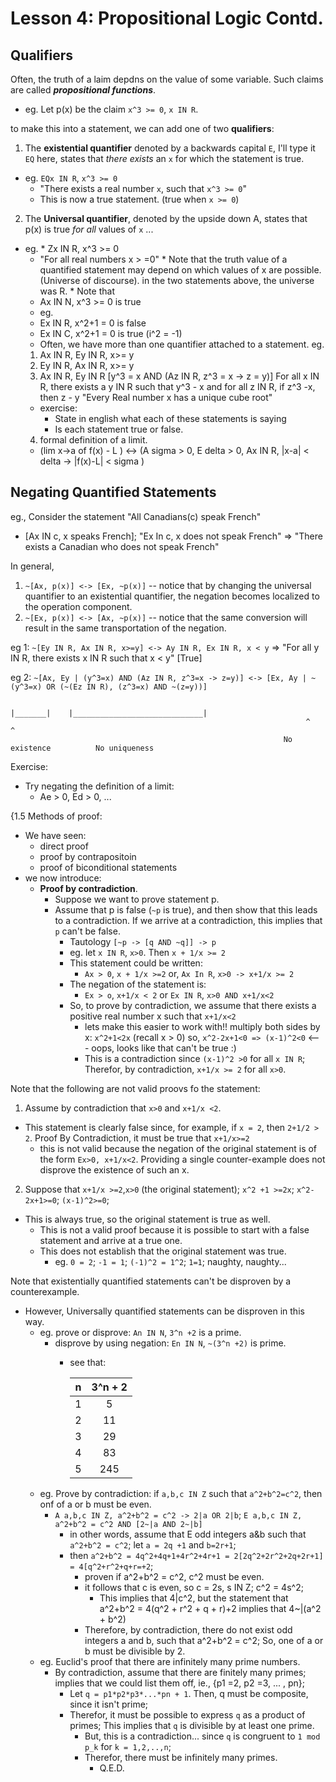 Lesson 4: Propositional Logic Contd.
===

Qualifiers
---

Often, the truth of a laim depdns on the value of some variable. Such claims are called _**propositional functions**_.

- eg. Let p(x) be the claim `x^3 >= 0`, `x IN R`.

to make this into a statement, we can add one of two **qualifiers**:

1. The **existential quantifier** denoted by a backwards capital `E`, I'll type it `EQ` here, states that _there exists_ an `x` for which the statement is true. 
  + eg.  `EQx IN R`, `x^3 >= 0`
    * "There exists a real number `x`, such that `x^3 >= 0`"
    * This is now a true statement. (true when `x >= 0`)    
2. The **Universal quantifier**, denoted by the upside down A, states that p(x) is true _for all_ values of `x` ...
  +  eg.
    *  Zx IN R, x^3 >= 0
      -  "For all real numbers x > =0"
    *  Note that the truth value of a quantified statement may depend on which values of x are possible. (Universe of discourse). in the two statements above, the universe was R.
    *  Note that
      -  Ax IN N, x^3 >= 0 is true
      -  eg.
        +  Ex IN R, x^2+1 = 0 is false
        +  Ex IN C, x^2+1 = 0 is true (i^2 = -1)
      +  Often, we have more than one quantifier attached to a statement. eg.
      1. Ax IN R, Ey IN R, x>= y
      2. Ey IN R, Ax IN R, x>= y
      3. Ax IN R, Ey IN R [y^3 = x AND (Az IN R, z^3 = x -> z = y)] 
      For all x IN R, there exists a y IN R such that y^3 - x and for all z IN R, if z^3 -x, then z - y
      "Every Real number x has a unique cube root"
        + exercise:
          * State in english what each of these statements is saying
          * Is each statement true or false.
      4. formal definition of a limit.
        + (lim x->a of f(x) - L ) <-> (A sigma > 0, E delta > 0, Ax IN R, |x-a| < delta -> |f(x)-L| < sigma )
          
Negating Quantified Statements
---

eg., Consider the statement "All Canadians(c) speak French"

- [Ax IN c, x speaks French]; "Ex In c, x does not speak French" => "There exists a Canadian who does not speak French"

In general,
  
  1. `~[Ax, p(x)] <-> [Ex, ~p(x)]` -- notice that by changing the universal quantifier to an existential quantifier, the negation becomes localized to the operation component.
  2. `~[Ex, p(x)] <-> [Ax, ~p(x)]` -- notice that the same conversion will result in the same transportation of the negation.

eg 1: `~[Ey IN R, Ax IN R, x>=y] <-> Ay IN R, Ex IN R, x < y` => "For all y IN R, there exists x IN R such that x < y" [True]

eg 2: `~[Ax, Ey | (y^3=x) AND (Az IN R, z^3=x -> z=y)] <-> [Ex, Ay | ~(y^3=x) OR (~(Ez IN R), (z^3=x) AND ~(z=y))]`

                                                                  |_______|    |_____________________________|
                                                                      ^                      ^
                                                                 No existence          No uniqueness
                                                                 
                                                                 
Exercise:

- Try negating the definition of a limit:
  + Ae > 0, Ed > 0, ... 



\{1.5 Methods of proof:

- We have seen:
  + direct proof
  + proof by contrapositoin
  + proof of biconditional statements
- we now introduce:
  + **Proof by contradiction**.
    * Suppose we want to prove statement p.
    * Assume that p is false (`~p` is true), and then show that this leads to a contradiction. If we arrive at a contradiction, this implies that `p` can't be false.
      - Tautology `[~p -> [q AND ~q]] -> p`
      - eg. let `x IN R`, `x>0`. Then `x + 1/x >= 2`
      - This statement could be written:
        + `Ax > 0`, `x + 1/x >=2` or, `Ax In R`, `x>0 -> x+1/x >= 2`
      - The negation of the statement is:
        + `Ex > o`, `x+1/x < 2` or `Ex IN R`, `x>0 AND x+1/x<2`
      - So, to prove by contradiction, we assume that there exists a positive real number x such that `x+1/x<2`
        + lets make this easier to work with!! multiply both sides by x: `x^2+1<2x` (recall x > 0) so, `x^2-2x+1<0 => (x-1)^2<0` <--- oops, looks like that can't be true :)
        + This is a contradiction since `(x-1)^2 >0` for all `x IN R`; Therefor, by contradiction, `x+1/x >= 2` for all `x>0`.

Note that the following are not valid proovs fo the statement:
1. Assume by contradiction that `x>0` and `x+1/x <2`.
  + This statement is clearly false since, for example, if `x = 2`, then `2+1/2 > 2`. Proof By Contradiction, it must be true that `x+1/x>=2`
    * this is not valid because the negation of the original statement is of the form `Ex>0, x+1/x<2`. Providing a single counter-example does not disprove the existence of such an x.
2. Suppose that `x+1/x >=2`,`x>0` (the original statement); `x^2 +1 >=2x`; `x^2-2x+1>=0`; `(x-1)^2>=0`;
  + This is always true, so the original statement is true as well.
    * This is not a valid proof because it is possible to start with a false statement and arrive at a true one.
    * This does not establish that the original statement was true.
      - eg. `0 = 2`; `-1 = 1`; `(-1)^2 = 1^2`; `1=1`; naughty, naughty...

Note that existentially quantified statements can't be disproven by a counterexample.
- However, Universally quantified statements can be disproven in this way.
  + eg. prove or disprove: `An IN N`, `3^n +2` is a prime.
    * disprove by using negation: `En IN N`, `~(3^n +2)` is prime.
      - see that:
       
          |n|3^n + 2|
          |:---:|:---:|
          |1| 5|
          |2| 11|
          |3| 29|
          |4| 83|
          |5| 245|
  + eg. Prove by contradiction: if `a,b,c IN Z` such that `a^2+b^2=c^2`, then onf of a or b must be even.
    * `A a,b,c IN Z, a^2+b^2 = c^2 -> 2|a OR 2|b`; `E a,b,c IN Z, a^2+b^2 = c^2 AND [2~|a AND 2~|b]`
      - in other words, assume that E odd integers a&b such that `a^2+b^2 = c^2`; let `a = 2q +1` and `b=2r+1`;
      - then `a^2+b^2 = 4q^2+4q+1+4r^2+4r+1 = 2[2q^2+2r^2+2q+2r+1] = 4[q^2+r^2+q+r=+2`;
        + proven if a^2+b^2 = c^2, c^2 must be even.
        + it follows that c is even, so c = 2s, s IN Z; c^2 = 4s^2;
          * This implies that 4|c^2, but the statement that a^2+b^2 = 4(q^2 + r^2 + q + r)+2 implies that 4~|(a^2 + b^2)
        + Therefore, by contradiction, there do not exist odd integers a and b, such that a^2+b^2 = c^2; So, one of a or b must be divisible by 2.
  + eg. Euclid's proof that there are infinitely many prime numbers.
    * By contradiction, assume that there are finitely many primes; implies that we could list them off, ie., {p1 =2, p2 =3, ... , pn};
      - Let `q = p1*p2*p3*...*pn + 1`. Then, q must be composite, since it isn't prime;
      - Therefor, it must be possible to express `q` as a product of primes; This implies that `q` is divisible by at least one prime.
        + But, this is a contradiction... since `q` is congruent to `1 mod p_k` for `k = 1,2,..,n`;
        + Therefor, there must be infinitely many primes.
          * Q.E.D.
